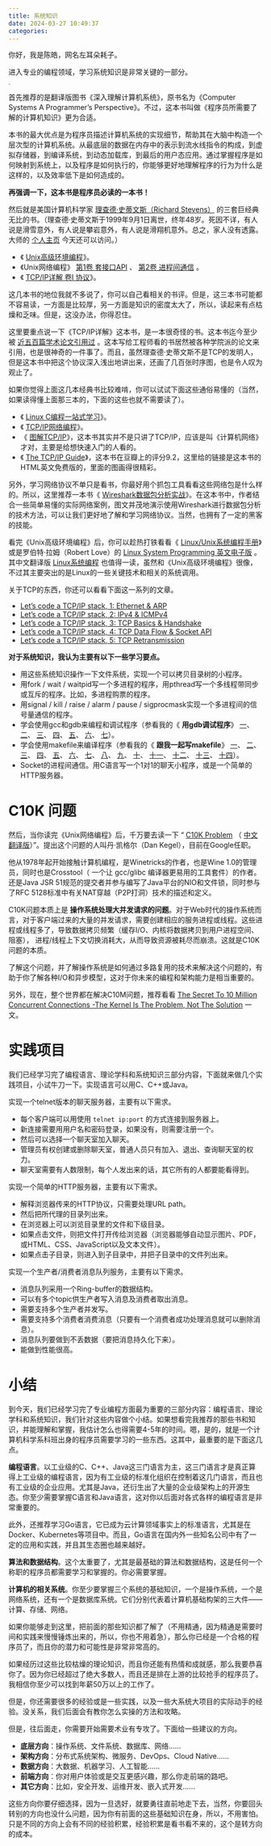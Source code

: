 ```yaml
---
title: 系统知识
date: 2024-03-27 10:49:37
categories:
---
```


<!-- more -->

你好，我是陈皓，网名左耳朵耗子。

进入专业的编程领域，学习系统知识是非常关键的一部分。

<img src="https://img9.doubanio.com/view/subject/l/public/s4510534.jpg" alt="img" style="zoom: 10%;" />

首先推荐的是翻译版图书《深入理解计算机系统》，原书名为《Computer Systems A Programmer’s Perspective》。不过，这本书叫做《程序员所需要了解的计算机知识》更为合适。

本书的最大优点是为程序员描述计算机系统的实现细节，帮助其在大脑中构造一个层次型的计算机系统。从最底层的数据在内存中的表示到流水线指令的构成，到虚拟存储器，到编译系统，到动态加载库，到最后的用户态应用。通过掌握程序是如何映射到系统上，以及程序是如何执行的，你能够更好地理解程序的行为为什么是这样的，以及效率低下是如何造成的。

**再强调一下，这本书是程序员必读的一本书！**

然后就是美国计算机科学家 [理查德·史蒂文斯（Richard Stevens）](https://zh.wikipedia.org/wiki/%E7%90%86%E6%9F%A5%E5%BE%B7%C2%B7%E5%8F%B2%E8%92%82%E6%96%87%E6%96%AF) 的三套巨经典无比的书。（理查德·史蒂文斯于1999年9月1日离世，终年48岁。死因不详，有人说是滑雪意外，有人说是攀岩意外，有人说是滑翔机意外。总之，家人没有透露。大师的 [个人主页](http://www.kohala.com/start/) 今天还可以访问。）

- 《 [Unix高级环境编程](https://book.douban.com/subject/1788421/)》。
- 《Unix网络编程》 [第1卷 套接口API](https://book.douban.com/subject/1500149/) 、 [第2卷 进程间通信](https://book.douban.com/subject/4118577/) 。
- 《 [TCP/IP详解 卷I 协议](https://book.douban.com/subject/1088054/)》。

这几本书的地位我就不多说了，你可以自己看相关的书评。但是，这三本书可能都不容易读，一方面是比较厚，另一方面是知识的密度太大了，所以，读起来有点枯燥和乏味。但是，这没办法，你得忍住。

这里要重点说一下《TCP/IP详解》这本书，是一本很奇怪的书。这本书迄今至少被 [近五百篇学术论文引用过](http://portal.acm.org/citation.cfm?id=161724) 。这本写给工程师看的书居然被各种学院派的论文来引用，也是很神奇的一件事了。而且，虽然理查德·史蒂文斯不是TCP的发明人，但是这本书中把这个协议深入浅出地讲出来，还画了几百张时序图，也是令人叹为观止了。

如果你觉得上面这几本经典书比较难啃，你可以试试下面这些通俗易懂的（当然，如果读得懂上面那三本的，下面的这些也就不需要读了）。

- 《 [Linux C编程一站式学习](https://book.douban.com/subject/4141733/)》。
- 《 [TCP/IP网络编程](https://book.douban.com/subject/25911735/)》。
- 《 [图解TCP/IP](https://book.douban.com/subject/24737674/)》，这本书其实并不是只讲了TCP/IP，应该是叫《计算机网络》才对，主要是给想快速入门的人看的。
- 《 [The TCP/IP Guide](http://www.tcpipguide.com/free/index.htm)》，这本书在豆瓣上的评分9.2，这里给的链接是这本书的HTML英文免费版的，里面的图画得很精彩。

另外，学习网络协议不单只是看书，你最好用个抓包工具看看这些网络包是什么样的。所以，这里推荐一本书《 [Wireshark数据包分析实战](https://book.douban.com/subject/21691692/)》。在这本书中，作者结合一些简单易懂的实际网络案例，图文并茂地演示使用Wireshark进行数据包分析的技术方法，可以让我们更好地了解和学习网络协议。当然，也拥有了一定的黑客的技能。

看完《Unix高级环境编程》后，你可以趁热打铁看看《 [Linux/Unix系统编程手册](https://book.douban.com/subject/25809330/)》或是罗伯特·拉姆（Robert Love）的 [Linux System Programming 英文电子版](http://igm.univ-mlv.fr/~yahya/progsys/linux.pdf) 。其中文翻译版 [Linux系统编程](https://book.douban.com/subject/25828773/) 也值得一读，虽然和《Unix高级环境编程》很像，不过其主要突出的是Linux的一些关键技术和相关的系统调用。

关于TCP的东西，你还可以看看下面这一系列的文章。

- [Let’s code a TCP/IP stack, 1: Ethernet & ARP](http://www.saminiir.com/lets-code-tcp-ip-stack-1-ethernet-arp/)
- [Let’s code a TCP/IP stack, 2: IPv4 & ICMPv4](http://www.saminiir.com/lets-code-tcp-ip-stack-2-ipv4-icmpv4/)
- [Let’s code a TCP/IP stack, 3: TCP Basics & Handshake](http://www.saminiir.com/lets-code-tcp-ip-stack-3-tcp-handshake/)
- [Let’s code a TCP/IP stack, 4: TCP Data Flow & Socket API](http://www.saminiir.com/lets-code-tcp-ip-stack-4-tcp-data-flow-socket-api/)
- [Let’s code a TCP/IP stack, 5: TCP Retransmission](http://www.saminiir.com/lets-code-tcp-ip-stack-5-tcp-retransmission/)

**对于系统知识，我认为主要有以下一些学习要点。**

- 用这些系统知识操作一下文件系统，实现一个可以拷贝目录树的小程序。
- 用fork / wait / waitpid写一个多进程的程序，用pthread写一个多线程带同步或互斥的程序。比如，多进程购票的程序。
- 用signal / kill / raise / alarm / pause / sigprocmask实现一个多进程间的信号量通信的程序。
- 学会使用gcc和gdb来编程和调试程序（参看我的《 **用gdb调试程序**》 [一](https://blog.csdn.net/haoel/article/details/2879)、 [二](https://blog.csdn.net/haoel/article/details/2880)、 [三](https://blog.csdn.net/haoel/article/details/2881)、 [四](https://blog.csdn.net/haoel/article/details/2882)、 [五](https://blog.csdn.net/haoel/article/details/2883)、 [六](https://blog.csdn.net/haoel/article/details/2884)、 [七](https://blog.csdn.net/haoel/article/details/2885)）。
- 学会使用makefile来编译程序（参看我的《 **跟我一起写makefile**》 [一](https://blog.csdn.net/haoel/article/details/2886)、 [二](https://blog.csdn.net/haoel/article/details/2887)、 [三](https://blog.csdn.net/haoel/article/details/2888)、 [四](https://blog.csdn.net/haoel/article/details/2889)、 [五](https://blog.csdn.net/haoel/article/details/2890)、 [六](https://blog.csdn.net/haoel/article/details/2891)、 [七](https://blog.csdn.net/haoel/article/details/2892)、 [八](https://blog.csdn.net/haoel/article/details/2893)、 [九](https://blog.csdn.net/haoel/article/details/2894)、 [十](https://blog.csdn.net/haoel/article/details/2895)、 [十一](https://blog.csdn.net/haoel/article/details/2896)、 [十二](https://blog.csdn.net/haoel/article/details/2897)、 [十三](https://blog.csdn.net/haoel/article/details/2898)、 [十四](https://blog.csdn.net/haoel/article/details/2899)）。
- Socket的进程间通信。用C语言写一个1对1的聊天小程序，或是一个简单的HTTP服务器。

# C10K 问题

然后，当你读完《Unix网络编程》后，千万要去读一下 “ [C10K Problem](http://www.kegel.com/c10k.html) （ [中文翻译版](https://www.oschina.net/translate/c10k)）”。提出这个问题的人叫丹·凯格尔（Dan Kegel），目前在Google任职。

他从1978年起开始接触计算机编程，是Winetricks的作者，也是Wine 1.0的管理员，同时也是Crosstool（ 一个让 gcc/glibc 编译器更易用的工具套件）的作者。还是Java JSR 51规范的提交者并参与编写了Java平台的NIO和文件锁，同时参与了RFC 5128标准中有关NAT穿越（P2P打洞）技术的描述和定义。

C10K问题本质上是 **操作系统处理大并发请求的问题**。对于Web时代的操作系统而言，对于客户端过来的大量的并发请求，需要创建相应的服务进程或线程。这些进程或线程多了，导致数据拷贝频繁（缓存I/O、内核将数据拷贝到用户进程空间、阻塞）， 进程/线程上下文切换消耗大，从而导致资源被耗尽而崩溃。这就是C10K问题的本质。

了解这个问题，并了解操作系统是如何通过多路复用的技术来解决这个问题的，有助于你了解各种I/O和异步模型，这对于你未来的编程和架构能力是相当重要的。

另外，现在，整个世界都在解决C10M问题，推荐看看 [The Secret To 10 Million Concurrent Connections -The Kernel Is The Problem, Not The Solution](http://highscalability.com/blog/2013/5/13/the-secret-to-10-million-concurrent-connections-the-kernel-i.html) 一文。

# 实践项目

我们已经学习完了编程语言、理论学科和系统知识三部分内容，下面就来做几个实践项目，小试牛刀一下。实现语言可以用C、C++或Java。

实现一个telnet版本的聊天服务器，主要有以下需求。

- 每个客户端可以用使用 `telnet ip:port` 的方式连接到服务器上。
- 新连接需要用用户名和密码登录，如果没有，则需要注册一个。
- 然后可以选择一个聊天室加入聊天。
- 管理员有权创建或删除聊天室，普通人员只有加入、退出、查询聊天室的权力。
- 聊天室需要有人数限制，每个人发出来的话，其它所有的人都要能看得到。

实现一个简单的HTTP服务器，主要有以下需求。

- 解释浏览器传来的HTTP协议，只需要处理URL path。
- 然后把所代理的目录列出来。
- 在浏览器上可以浏览目录里的文件和下级目录。
- 如果点击文件，则把文件打开传给浏览器（浏览器能够自动显示图片、PDF，或HTML、CSS、JavaScript以及文本文件）。
- 如果点击子目录，则进入到子目录中，并把子目录中的文件列出来。

实现一个生产者/消费者消息队列服务，主要有以下需求。

- 消息队列采用一个Ring-buffer的数据结构。
- 可以有多个topic供生产者写入消息及消费者取出消息。
- 需要支持多个生产者并发写。
- 需要支持多个消费者消费消息（只要有一个消费者成功处理消息就可以删除消息）。
- 消息队列要做到不丢数据（要把消息持久化下来）。
- 能做到性能很高。

# 小结

到今天，我们已经学习完了专业编程方面最为重要的三部分内容：编程语言、理论学科和系统知识，我们针对这些内容做个小结。如果想看完我推荐的那些书和知识，并能理解和掌握，我估计怎么也得需要4-5年的时间。嗯，是的，就是一个计算机科学系科班出身的程序员需要学习的一些东西。这其中，最重要的是下面这几点。

**编程语言**。以工业级的C、C++、Java这三门语言为主，这三门语言才是真正算得上工业级的编程语言，因为有工业级的标准化组织在控制着这几门语言，而且也有工业级的企业应用。尤其是Java，还衍生出了大量的企业级架构上的开源生态。你至少需要掌握C语言和Java语言，这对你以后面对各式各样的编程语言是非常重要的。

此外，还推荐学习Go语言，它已成为云计算领域事实上的标准语言，尤其是在Docker、Kubernetes等项目中。而且，Go语言在国内外一些知名公司中有了一定的应用和实践，并且其生态圈也越来越好。

**算法和数据结构**。这个太重要了，尤其是最基础的算法和数据结构，这是任何一个称职的程序员都需要学习和掌握的。你必需要掌握。

**计算机的相关系统**。你至少要掌握三个系统的基础知识，一个是操作系统，一个是网络系统，还有一个是数据库系统。它们分别代表着计算机基础构架的三大件——计算、存储、网络。

如果你能够走到这里，把前面的那些知识都了解了（不用精通，因为精通是需要时间和实践来慢慢锤炼出来的，所以，你也不用着急），那么你已经是一个合格的程序员了，而且你的潜力和可能性是非常非常高的。

如果经历过这些比较枯燥的理论知识，而且你还能有热情和成就感，那么我要恭喜你了。因为你已经超过了绝大多数人，而且还是排在上游的比较抢手的程序员了。我相信你至少可以找到年薪50万以上的工作了。

但是，你还需要很多的经验或是一些实践，以及一些大系统大项目的实际动手的经验。没关系，我们后面会有教你怎么实操的方法和攻略。

但是，往后面走，你需要开始需要术业有专攻了。下面给一些建议的方向。

- **底层方向**：操作系统、文件系统、数据库、网络……
- **架构方向**：分布式系统架构、微服务、DevOps、Cloud Native……
- **数据方向**：大数据、机器学习、人工智能……
- **前端方向**：你对用户体验或是交互更感兴趣，那么你走前端的路吧。
- **其它方向**：比如，安全开发、运维开发、嵌入式开发……

这些方向你要仔细选择，因为一旦选好，就要勇往直前地走下去，当然，你要回头转别的方向也没什么问题，因为你有前面的这些基础知识在身，所以，不用害怕。只是不同的方向上会有不同的经验积累，经验积累是看书看不来的，这个是转方向的成本。
